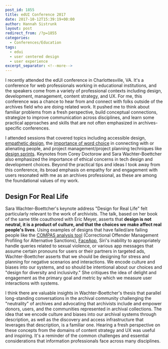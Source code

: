 ```yaml
---
post_id: 1855
title: edUI Conference 2017
date: 2017-10-12T15:39:19+00:00
author: Hannah Sistrunk
layout: post
redirect_from: /?p=1855
categories:
  - Conferences/Education
tags:
  - edui
  - user centered design
  - user experience
excerpt_separator: <!--more-->
---
```

I recently attended the edUI conference in Charlottesville, VA. It's a conference for web professionals working in educational institutions, and the speakers come from a variety of professional contexts including design, development, management, content strategy, and UX. For me, this conference was a chance to hear from and connect with folks outside of the archives field who are doing related work. It pushed me to think about familiar problems from a fresh perspective, build conceptual connections, strategize to improve communication across disciplines, and learn some practical approaches and skills that are not often emphasized in archives-specific conferences.

<!--more-->

I attended sessions that covered topics including accessible design, [empathetic design](http://eduiconf.org/sessions/empathetic-design/), the [importance of word choice](http://eduiconf.org/sessions/giving-words-the-attention-they-deserve/) in connecting with or alienating people, and project management/project planning techniques like [design sprints](http://eduiconf.org/sessions/design-sprints/). Keynotes from Corey Doctorow and Sara Wachter-Boettcher also emphasized the importance of ethical concerns in tech design and development choices. Beyond the practical tips and ideas I took away from this conference, its broad emphasis on empathy for and engagement with users resonated with me as an archives professional, as these are among the foundational values of my work.

## Design For Real Life

Sara Wachter-Boettcher's keynote address "Design for Real Life" felt particularly relevant to the work of archivists. The talk, based on her book of the same title coauthored with Eric Meyer, asserts that **design is not neutral, it is a product of culture, and that the choices we make affect real people's lives**. Using examples of designs that have failed/are failing people like the [COMPAS analysis tool](https://www.propublica.org/article/how-we-analyzed-the-compas-recidivism-algorithm) (Correctional Offender Management Profiling for Alternative Sanctions), [FaceApp](https://www.theguardian.com/technology/2017/apr/25/faceapp-apologises-for-racist-filter-which-lightens-users-skintone), Siri's inability to appropriately handle queries related to sexual violence, or various app messages that assume certain pronouns for users or their partners in targeted ads, Wachter-Boettcher asserts that we should be designing for stress and planning for negative scenarios and interactions. We encode culture and biases into our systems, and so should be intentional about our choices and "design for diversity and inclusivity." She critiques the idea of delight and engagement as the primary goal and metric by which we measure user interactions with systems.

I think there are valuable insights in Wachter-Boettcher's thesis that parallel long-standing conversations in the archival community challenging the "neutrality" of archives and advocating that archivists include and empower donors, users, and the communities represented in archival collections. The idea that we encode culture and biases into our archival systems through description, as well as the discovery and access infrastructure that leverages that description, is a familiar one. Hearing a fresh perspective on these concepts from the domains of content strategy and UX was useful and inspiring. It's a reminder of the common challenges and essential considerations that information professionals face across many disciplines.
